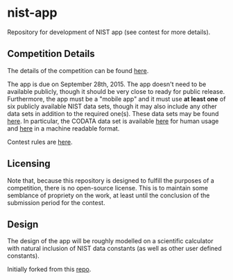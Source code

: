 nist-app
========

Repository for development of NIST app (see contest for more details).

## Competition Details
The details of the competition can be found [here](http://nistdata.devpost.com/).

The app is due on September 28th, 2015. The app doesn't need to be available
publicly, though it should be very close to ready for public release.
Furthermore, the app must be a "mobile app" and it must use **at least one** of
six publicly available NIST data sets, though it may also include any other
data sets in addition to the required one(s). These data sets may be found
[here](http://nistdata.devpost.com/details/data). In particular, the CODATA
data set is available [here](http://physics.nist.gov/cuu/Constants/index.html)
for human usage and [here](https://catalog.data.gov/dataset/nist-codata-fundamental-physical-constants-srd-121)
in a machine readable format.

Contest rules are [here](http://nistdata.devpost.com/rules).

## Licensing
Note that, because this repository is designed to fulfill the purposes of a
competition, there is no open-source license. This is to maintain some
semblance of propriety on the work, at least until the conclusion of the
submission period for the contest.

## Design
The design of the app will be roughly modelled on a scientific calculator with
natural inclusion of NIST data constants (as well as other user defined
constants).

Initially forked from this [repo](https://github.com/iplanwebsites/expression-calculator).
